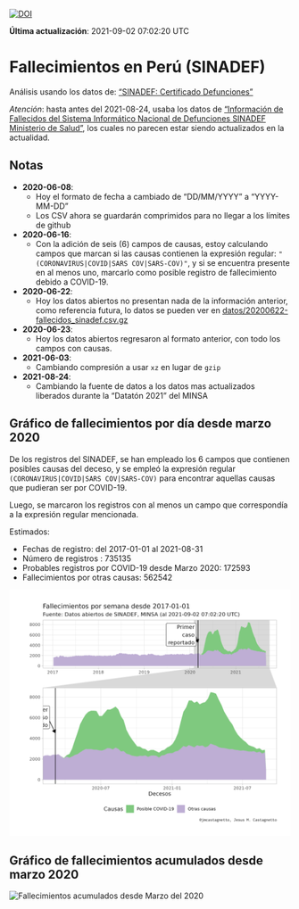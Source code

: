 [![DOI](https://zenodo.org/badge/270383647.svg)](https://zenodo.org/badge/latestdoi/270383647)

**Última actualización**: 2021-09-02 07:02:20 UTC

# Fallecimientos en Perú (SINADEF)

Análisis usando los datos de: [“SINADEF: Certificado
Defunciones”](https://www.datosabiertos.gob.pe/dataset/sinadef-certificado-defunciones)

*Atención*: hasta antes del 2021-08-24, usaba los datos de [“Información
de Fallecidos del Sistema Informático Nacional de Defunciones SINADEF
Ministerio de
Salud”](https://www.datosabiertos.gob.pe/dataset/informaci%C3%B3n-de-fallecidos-del-sistema-inform%C3%A1tico-nacional-de-defunciones-sinadef-ministerio),
los cuales no parecen estar siendo actualizados en la actualidad.

## Notas

-   **2020-06-08**:
    -   Hoy el formato de fecha a cambiado de “DD/MM/YYYY” a
        “YYYY-MM-DD”
    -   Los CSV ahora se guardarán comprimidos para no llegar a los
        límites de github
-   **2020-06-16**:
    -   Con la adición de seis (6) campos de causas, estoy calculando
        campos que marcan si las causas contienen la expresión regular:
        `"(CORONAVIRUS|COVID|SARS COV|SARS-COV)"`, y si se encuentra
        presente en al menos uno, marcarlo como posible registro de
        fallecimiento debido a COVID-19.
-   **2020-06-22**:
    -   Hoy los datos abiertos no presentan nada de la información
        anterior, como referencia futura, lo datos se pueden ver en
        [datos/20200622-fallecidos\_sinadef.csv.gz](%22datos/20200622-fallecidos_sinadef.csv.gz%22)
-   **2020-06-23**:
    -   Hoy los datos abiertos regresaron al formato anterior, con todo
        los campos con causas.
-   **2021-06-03**:
    -   Cambiando compresión a usar `xz` en lugar de `gzip`
-   **2021-08-24**:
    -   Cambiando la fuente de datos a los datos mas actualizados
        liberados durante la “Datatón 2021” del MINSA

## Gráfico de fallecimientos por día desde marzo 2020

De los registros del SINADEF, se han empleado los 6 campos que contienen
posibles causas del deceso, y se empleó la expresión regular
`(CORONAVIRUS|COVID|SARS COV|SARS-COV)` para encontrar aquellas causas
que pudieran ser por COVID-19.

Luego, se marcaron los registros con al menos un campo que correspondía
a la expresión regular mencionada.

Estimados:

-   Fechas de registro: del 2017-01-01 al 2021-08-31
-   Número de registros : 735135
-   Probables registros por COVID-19 desde Marzo 2020: 172593
-   Fallecimientos por otras causas: 562542

![Fallecimientos por semana](plots/fallecimientos-por-semana.png)

## Gráfico de fallecimientos acumulados desde marzo 2020

![Fallecimientos acumulados desde Marzo del
2020](plots/fallecimientos-acumulados.png)
